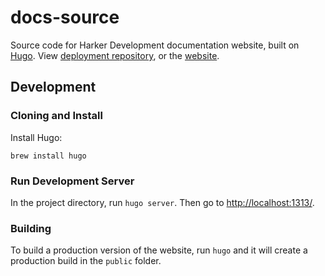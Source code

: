 # docs-source

Source code for Harker Development documentation website, built on [Hugo](https://gohugo.io/). View [deployment repository](https://github.com/HarkerDev/docs), or the [website](https://harkerdev.github.io/docks).

## Development

### Cloning and Install

Install Hugo:

`brew install hugo`

### Run Development Server

In the project directory, run `hugo server`. Then go to [http://localhost:1313/](http://localhost:1313/).

### Building

To build a production version of the website, run `hugo` and it will create a production build in the `public` folder.
